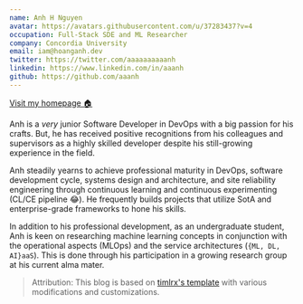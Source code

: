 ```yaml
---
name: Anh H Nguyen
avatar: https://avatars.githubusercontent.com/u/37283437?v=4
occupation: Full-Stack SDE and ML Researcher
company: Concordia University
email: iam@hoanganh.dev
twitter: https://twitter.com/aaaaaaaaaanh
linkedin: https://www.linkedin.com/in/aaanh
github: https://github.com/aaanh
---
```


[Visit my homepage 🏠](https://aaanh.ca)

Anh is a _very_ junior Software Developer in DevOps with a big passion for his crafts. But, he has received positive recognitions from his colleagues and supervisors as a highly skilled developer despite his still-growing experience in the field.

Anh steadily yearns to achieve professional maturity in DevOps, software development cycle, systems design and architecture, and site reliability engineering through continuous learning and continuous experimenting (CL/CE pipeline 😂). He frequently builds projects that utilize SotA and enterprise-grade frameworks to hone his skills.

In addition to his professional development, as an undergraduate student, Anh is keen on researching machine learning concepts in conjunction with the operational aspects (MLOps) and the service architectures (`{ML, DL, AI}aaS`). This is done through his participation in a growing research group at his current alma mater.

> Attribution: This blog is based on [timlrx's template](https://github.com/timlrx/tailwind-nextjs-starter-blog) with various modifications and customizations.
